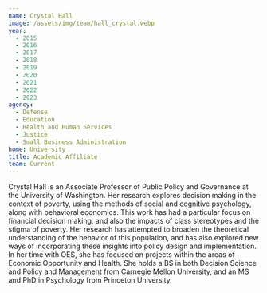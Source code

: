 ```yaml
---
name: Crystal Hall
image: /assets/img/team/hall_crystal.webp
year:
  - 2015
  - 2016
  - 2017
  - 2018
  - 2019
  - 2020
  - 2021
  - 2022
  - 2023
agency:
  - Defense
  - Education
  - Health and Human Services
  - Justice
  - Small Business Administration
home: University
title: Academic Affiliate
team: Current
---
```


Crystal Hall is an Associate Professor of Public Policy and Governance at the University of Washington. Her research explores decision making in the context of poverty, using the methods of social and cognitive psychology, along with behavioral economics. This work has had a particular focus on financial decision making, and also the impacts of class stereotypes and the stigma of poverty. Her research has attempted to broaden the theoretical understanding of the behavior of this population, and has also explored new ways of incorporating these insights into policy design and implementation. In her time with OES, she has focused on projects within the areas of Economic Opportunity and Health. She holds a BS in both Decision Science and Policy and Management from Carnegie Mellon University, and an MS and PhD in Psychology from Princeton University.
